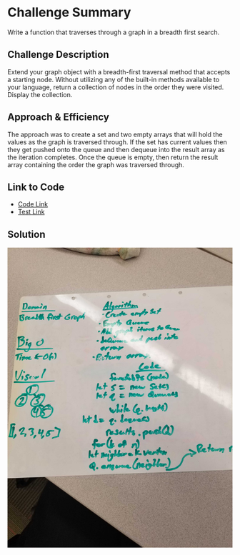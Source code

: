 # Challenge Summary
Write a function that traverses through a graph in a breadth first search.

## Challenge Description
Extend your graph object with a breadth-first traversal method that accepts a starting node. Without utilizing any of the built-in methods available to your language, return a collection of nodes in the order they were visited. Display the collection.

## Approach & Efficiency
The approach was to create a set and two empty arrays that will hold the values as the graph is traversed through. If the set has current values then they get pushed onto the queue and then dequeue into the result array as the iteration completes. Once the queue is empty, then return the result array containing the order the graph was traversed through.

 ## Link to Code
 * [Code Link](./graph-bfs.js)
 * [Test Link](./__tests__/graph-bfs.test.js)

## Solution
![whiteBoard](./assets/whiteboardOne.jpg)

